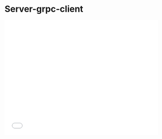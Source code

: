 # Server-grpc-client
<embed src="./pdf/gRPC Client - Overview - SonarQube Community Build.pdf" width="500" height="375" type="application/pdf">
